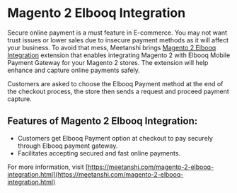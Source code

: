 # Magento 2 Elbooq Integration

Secure online payment is a must feature in E-commerce. You may not want trust issues or lower sales due to insecure payment methods as it will affect your business. To avoid that mess, Meetanshi brings [Magento 2 Elbooq Integration](https://meetanshi.com/magento-2-elbooq-integration.html) extension that enables integrating Magento 2 with Elbooq Mobile Payment Gateway for your Magento 2 stores. The extension will help enhance and capture online payments safely.

Customers are asked to choose the Elbooq Payment method at the end of the checkout process, the store then sends a request and proceed payment capture.

## Features of Magento 2 Elbooq Integration:
* Customers get Elbooq Payment option at checkout to pay securely through Elbooq payment gateway.
* Facilitates accepting secured and fast online payments.

For more information, visit [https://meetanshi.com/magento-2-elbooq-integration.html](https://meetanshi.com/magento-2-elbooq-integration.html)
